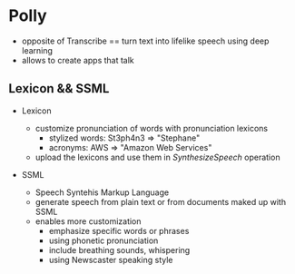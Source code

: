 # Polly

* opposite of Transcribe == turn text into lifelike speech using deep learning
* allows to create apps that talk

## Lexicon && SSML

* Lexicon
  * customize pronunciation of words with pronunciation lexicons
    * stylized words: St3ph4n3 => "Stephane"
    * acronyms: AWS => "Amazon Web Services"
  * upload the lexicons and use them in *SynthesizeSpeech* operation

* SSML
  * Speech Syntehis Markup Language
  * generate speech from plain text or from documents maked up with SSML
  * enables more customization
    * emphasize specific words or phrases
    * using phonetic pronunciation
    * include breathing sounds, whispering
    * using Newscaster speaking style

